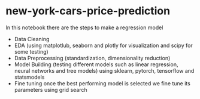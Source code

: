 # new-york-cars-price-prediction
In this notebook there are the steps to make a regression model
- Data Cleaning
- EDA (using matplotlub, seaborn and plotly for visualization and scipy for some testing)
- Data Preprocessing (standardization, dimensionality reduction)
- Model Building (testing different models such as linear regression, neural networks and tree models) using sklearn, pytorch, tensorflow and statsmodels
- Fine tuning once the best performing model is selected we fine tune its parameters using grid search
